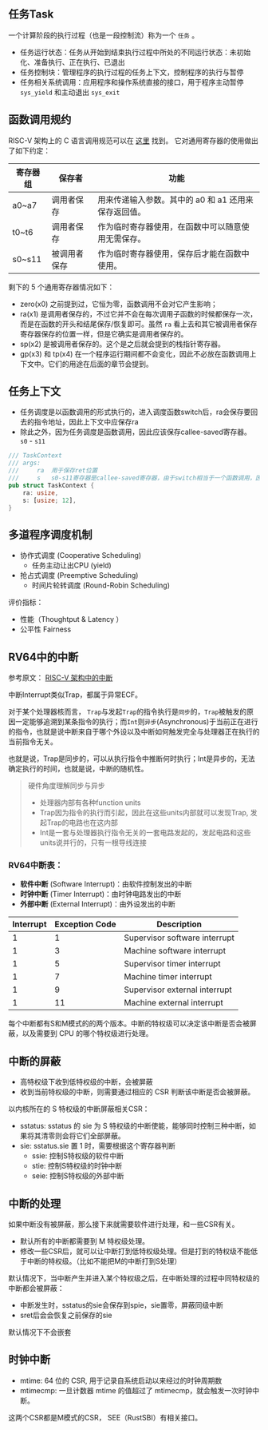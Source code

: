 
## 任务Task
一个计算阶段的执行过程（也是一段控制流）称为一个 `任务` 。

- 任务运行状态：任务从开始到结束执行过程中所处的不同运行状态：未初始化、准备执行、正在执行、已退出
- 任务控制块：管理程序的执行过程的任务上下文，控制程序的执行与暂停
- 任务相关系统调用：应用程序和操作系统直接的接口，用于程序主动暂停 `sys_yield` 和主动退出 `sys_exit`


## 函数调用规约
RISC-V 架构上的 C 语言调用规范可以在 [这里](https://riscv.org/wp-content/uploads/2015/01/riscv-calling.pdf) 找到。 它对通用寄存器的使用做出了如下约定：

| 寄存器组 | 保存者       | 功能                                                 |
| -------- | ------------ | ---------------------------------------------------- |
| a0~a7    | 调用者保存   | 用来传递输入参数。其中的 a0 和 a1 还用来保存返回值。 |
| t0~t6    | 调用者保存   | 作为临时寄存器使用，在函数中可以随意使用无需保存。   |
| s0~s11   | 被调用者保存 | 作为临时寄存器使用，保存后才能在函数中使用。         |

剩下的 5 个通用寄存器情况如下：

- zero(x0) 之前提到过，它恒为零，函数调用不会对它产生影响；
- ra(x1) 是调用者保存的，不过它并不会在每次调用子函数的时候都保存一次，而是在函数的开头和结尾保存/恢复即可。虽然 `ra` 看上去和其它被调用者保存寄存器保存的位置一样，但是它确实是调用者保存的。
- sp(x2) 是被调用者保存的。这个是之后就会提到的栈指针寄存器。
- gp(x3) 和 tp(x4) 在一个程序运行期间都不会变化，因此不必放在函数调用上下文中。它们的用途在后面的章节会提到。

## 任务上下文
- 任务调度是以函数调用的形式执行的，进入调度函数switch后，ra会保存要回去的指令地址，因此上下文中应保存ra
- 除此之外，因为任务调度是函数调用，因此应该保存callee-saved寄存器。 `s0` - `s11`

```rust
/// TaskContext
/// args:
///     ra  用于保存ret位置
///     s   s0-s11寄存器是callee-saved寄存器，由于switch相当于一个函数调用，因此只需保存callee-saved寄存器
pub struct TaskContext {
    ra: usize,
    s: [usize; 12],
}
```

## 多道程序调度机制
- 协作式调度 (Cooperative Scheduling)
    - 任务主动让出CPU (yield)
- 抢占式调度 (Preemptive Scheduling) 
    - 时间片轮转调度 (Round-Robin Scheduling)

评价指标：
- 性能（Thoughtput & Latency ）
- 公平性 Fairness

## RV64中的中断

参考原文：
[RISC-V 架构中的中断](http://rcore-os.cn/rCore-Tutorial-Book-v3/chapter3/4time-sharing-system.html#risc-v)

中断Interrupt类似Trap，都属于异常ECF。

对于某个处理器核而言， `Trap`与发起`Trap`的指令执行是`同步`的，`Trap`被触发的原因一定能够追溯到某条指令的执行；而`Int`则`异步`(Asynchronous)于当前正在进行的指令，也就是说中断来自于哪个外设以及中断如何触发完全与处理器正在执行的当前指令无关。

也就是说，Trap是同步的，可以从执行指令中推断何时执行；Int是异步的，无法确定执行的时间，也就是说，中断的随机性。

> 硬件角度理解同步与异步
> - 处理器内部有各种function units
> - Trap因为指令的执行而引起，因此在这些units内部就可以发现Trap, 发起Trap的电路也在这内部
> - Int是一套与处理器执行指令无关的一套电路发起的，发起电路和这些units说并行的，只有一根导线连接

### RV64中断表：

- **软件中断** (Software Interrupt)：由软件控制发出的中断
- **时钟中断** (Timer Interrupt)：由时钟电路发出的中断
- **外部中断** (External Interrupt)：由外设发出的中断

| Interrupt | Exception Code | Description                   |
| --------- | -------------- | ----------------------------- |
| 1         | 1              | Supervisor software interrupt |
| 1         | 3              | Machine software interrupt    |
| 1         | 5              | Supervisor timer interrupt    |
| 1         | 7              | Machine timer interrupt       |
| 1         | 9              | Supervisor external interrupt |
| 1         | 11             | Machine external interrupt    |

每个中断都有S和M模式的的两个版本。中断的特权级可以决定该中断是否会被屏蔽，以及需要到 CPU 的哪个特权级进行处理。

## 中断的屏蔽
- 高特权级下收到低特权级的中断，会被屏蔽
- 收到当前特权级的中断，则需要通过相应的 CSR 判断该中断是否会被屏蔽。

以内核所在的 S 特权级的中断屏蔽相关CSR：
- sstatus: sstatus 的 sie 为 S 特权级的中断使能，能够同时控制三种中断，如果将其清零则会将它们全部屏蔽。
- sie: sstatus.sie 置 1 时，需要根据这个寄存器判断
    - ssie: 控制S特权级的软件中断
    - stie: 控制S特权级的时钟中断
    - seie: 控制S特权级的外部中断

## 中断的处理
如果中断没有被屏蔽，那么接下来就需要软件进行处理，和一些CSR有关。
- 默认所有的中断都需要到 M 特权级处理。
- 修改一些CSR后，就可以让中断打到低特权级处理。但是打到的特权级不能低于中断的特权级。（比如不能把M的中断打到S处理）

默认情况下，当中断产生并进入某个特权级之后，在中断处理的过程中同特权级的中断都会被屏蔽：
- 中断发生时，sstatus的sie会保存到spie，sie置零，屏蔽同级中断
- sret后会会恢复之前保存的sie

默认情况下不会嵌套

## 时钟中断

- mtime:  64 位的 CSR, 用于记录自系统启动以来经过的时钟周期数
- mtimecmp: 一旦计数器 mtime 的值超过了 mtimecmp，就会触发一次时钟中断。

这两个CSR都是M模式的CSR， SEE（RustSBI）有相关接口。